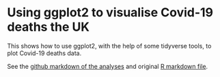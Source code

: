 # Using ggplot2 to visualise Covid-19 deaths the UK

This shows how to use ggplot2, with the help of some tidyverse tools, to plot Covid-19 deaths data.

See the [github markdown of the analyses](covid.md) and original [R markdown file](covid.Rmd).
